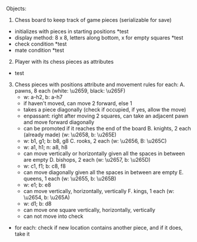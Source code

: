 Objects:
1. Chess board to keep track of game pieces (serializable for save)
  - initializes with pieces in starting positions *test
  - display method: 8 x 8, letters along bottom, x for empty squares *test
  - check condition *test
  - mate condition *test

2. Player with its chess pieces as attributes
  - test

3. Chess pieces with positions attribute and movement rules for each:
  A. pawns, 8 each (white: \u2659, black: \u265F)
    - w: a-h2, b: a-h7
    - if haven't moved, can move 2 forward, else 1
    - takes a piece diagonally (check if occupied, if yes, allow the move)
    - enpassant: right after moving 2 squares, can take an adjacent pawn and move forward diagonally
    - can be promoted if it reaches the end of the board
  B. knights, 2 each (already made) (w: \u2658, b: \u265E)
    - w: b1, g1; b: b8, g8
  C. rooks, 2 each (w: \u2656, B: \u265C)
    - w: a1, h1; n: a8, h8
    - can move vertically or horizontally given all the spaces in between are empty
  D. bishops, 2 each (w: \u2657, b: \u265D)
    - w: c1, f1; b: c8, f8
    - can move diagonally given all the spaces in between are empty
  E. queens, 1 each (w: \u2655, b: \u265B)
    - w: e1; b: e8
    - can move vertically, horizontally, vertically
  F. kings, 1 each (w: \u2654, b: \u265A)
    - w: d1; b: d8
    - can move one square vertically, horizontally, vertically
    - can not move into check
  - for each: check if new location contains another piece, and if it does, take it

